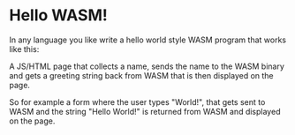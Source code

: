 # Hello WASM!

In any language you like write a hello world style WASM program that works like this:

A JS/HTML page that collects a name, sends the name to the WASM binary and gets a greeting string back from WASM that is then displayed on the page.

So for example a form where the user types "World!", that gets sent to WASM and the string "Hello World!" is returned from WASM and displayed on the page.
